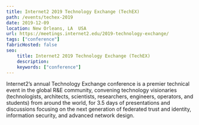 ```yaml
---
title: Internet2 2019 Technology Exchange (TechEX)
path: /events/techex-2019
date: 2019-12-09
location: New Orleans, LA  USA
url: https://meetings.internet2.edu/2019-technology-exchange/
tags: ["conference"]
fabricHosted: false
seo:
    title: Internet2 2019 Technology Exchange (TechEX)
    description:
    keywords: ["conference"]
---
```


Internet2’s annual Technology Exchange conference is a premier technical event in the global R&E community, convening technology visionaries (technologists, architects, scientists, researchers, engineers, operators, and students) from around the world, for 3.5 days of presentations and discussions focusing on the next generation of federated trust and identity, information security, and advanced network design.
